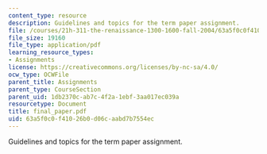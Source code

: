 ```yaml
---
content_type: resource
description: Guidelines and topics for the term paper assignment.
file: /courses/21h-311-the-renaissance-1300-1600-fall-2004/63a5f0c0f41026b0d06caabd7b7554ec_final_paper.pdf
file_size: 19160
file_type: application/pdf
learning_resource_types:
- Assignments
license: https://creativecommons.org/licenses/by-nc-sa/4.0/
ocw_type: OCWFile
parent_title: Assignments
parent_type: CourseSection
parent_uid: 1db2370c-ab7c-4f2a-1ebf-3aa017ec039a
resourcetype: Document
title: final_paper.pdf
uid: 63a5f0c0-f410-26b0-d06c-aabd7b7554ec
---
```

Guidelines and topics for the term paper assignment.